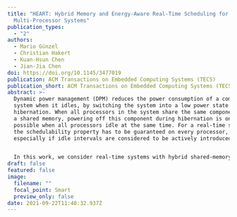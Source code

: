 ```yaml
---
title: "HEART: Hybrid Memory and Energy-Aware Real-Time Scheduling for
  Multi-Processor Systems"
publication_types:
  - "2"
authors:
  - Mario Günzel
  - Christian Hakert
  - Kuan-Hsun Chen
  - Jian-Jia Chen
doi: https://doi.org/10.1145/3477019
publication: ACM Transactions on Embedded Computing Systems (TECS)
publication_short: ACM Transactions on Embedded Computing Systems (TECS)
abstract: >-
  Dynamic power management (DPM) reduces the power consumption of a computing
  system when it idles, by switching the system into a low power state for
  hibernation. When all processors in the system share the same component, e.g.,
  a shared memory, powering off this component during hibernation is only
  possible when all processors idle at the same time. For a real-time system,
  the schedulability property has to be guaranteed on every processor,
  especially if idle intervals are considered to be actively introduced.


  In this work, we consider real-time systems with hybrid shared-memory architectures, which consist of shared volatile memory (VM) and non-volatile memory (NVM). Energy-efficient execution is achieved by applying DPM to turn off all memories during the hibernation mode. Towards this, we first explore the hybrid memory architectures and suggest a task model, which features configurable hibernation overheads. We propose a multi-processor procrastination algorithm (HEART), based on partitioned earliest-deadline-first (pEDF) scheduling. Our algorithm facilitates reducing the energy consumption by actively enlarging the hibernation time. It enforces all processors to idle simultaneously without violating the schedulability condition, such that the system can enter the hibernation state, where shared memories are turned off. Throughout extensive evaluation of HEART, we demonstrate (1) the increase in potential hibernation time, respectively the decrease in energy consumption, and (2) that our algorithm is not only more general but also has better performance than the state of the art with respect to energy efficiency in most cases.
draft: false
featured: false
image:
  filename: ""
  focal_point: Smart
  preview_only: false
date: 2021-09-22T11:48:32.937Z
---
```

